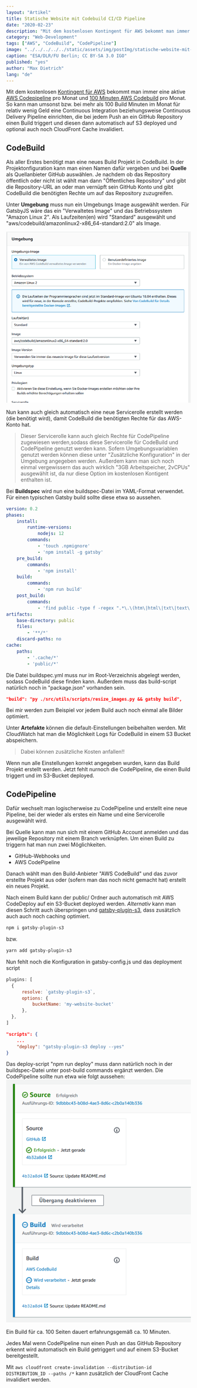 ```yaml
---
layout: "Artikel"
title: Statische Website mit Codebuild CI/CD Pipeline
date: "2020-02-23"
description: "Mit dem kostenlosen Kontingent für AWS bekommt man immer eine aktive AWS Codepipeline pro Monat und 100 Minuten AWS Codebuild pro Monat, mit denen man eine CI/CD Pipeline für eine GatsbyJS Seite erstellen kann."
category: "Web-Development"
tags: ["AWS", "CodeBuild", "CodePipeline"]
image: "../../../../../static/assets/img/postImg/statische-website-mit-codebuild-cicd-pipeline.jpg"
caption: "ESA/DLR/FU Berlin; CC BY-SA 3.0 IGO"
published: "yes"
author: "Max Dietrich"
lang: "de"
---
```


Mit dem kostenlosen [Kontingent für AWS](https://aws.amazon.com/de/free/free-tier/ "Kontingent für AWS") bekommt man immer eine aktive [AWS Codepipeline](https://aws.amazon.com/codepipeline/?did=ft_card&trk=ft_card "AWS Codepipeline") pro Monat und [100 Minuten AWS Codebuild](https://aws.amazon.com/codebuild/?did=ft_card&trk=ft_card "100 Minuten AWS Codebuild") pro Monat.
So kann man umsonst bzw. bei mehr als 100 Build Minuten im Monat für relativ wenig Geld eine Continuous Integration beziehungsweise Continuous Delivery Pipeline einrichten, die bei jedem Push an ein GitHub Repository einen Build triggert und diesen dann automatisch auf S3 deployed und optional auch noch CloudFront Cache invalidiert.

## CodeBuild
Als aller Erstes benötigt man eine neues Build Projekt in CodeBuild.
In der Projektonfiguration kann man einen Namen dafür vergeben und bei **Quelle** als Quellanbieter GitHub auswählen.
Je nachdem ob das Repository öffentlich oder nicht ist wählt man dann "Öffentliches Repository" und gibt die Repository-URL an oder man vernüpft sein GitHub Konto und gibt CodeBuild die benötigten Rechte um auf das Repository zuzugreifen.

Unter **Umgebung** muss nun ein Umgebungs Image ausgewählt werden. Für GatsbyJS wäre das ein "Verwaltetes Image" und das Betriebssystem "Amazon Linux 2". Als Laufzeiten(en) wird "Standard" ausgewählt und "aws/codebuild/amazonlinux2-x86_64-standard:2.0" als Image.

![AWS CodeBuild Umgebung](../../../../../content/posts/de/web-development/gatsby-aws-codebuild-codepipeline/codebuild_umgebung.png "AWS CodeBuild Umgebung")

Nun kann auch gleich automatisch eine neue Servicerolle erstellt werden (die benötigt wird), damit CodeBuild die benötigten Rechte für das AWS-Konto hat.
> Dieser Servicerolle kann auch gleich Rechte für CodePipeline zugewiesen werden,sodass diese Servicerolle für CodeBuild und CodePipeline genutzt werden kann.
Sofern Umgebungsvariablen genutzt werden können diese unter "Zusätzliche Konfiguration" in der Umgebung angegeben werden. Außerdem kann man sich noch einmal vergewissern das auch wirklich "3GB Arbeitspeicher, 2vCPUs" ausgewählt ist, da nur diese Option im kostenlosen Kontigent enthalten ist.

Bei **Buildspec** wird nun eine buildspec-Datei im YAML-Format verwendet. Für einen typischen Gatsby build sollte diese etwa so aussehen.
```yml
version: 0.2
phases:
    install:
        runtime-versions:
            nodejs: 12
        commands:
            - 'touch .npmignore'
            - 'npm install -g gatsby'
    pre_build:
        commands:
            - 'npm install'
    build:
        commands:
            - 'npm run build'
    post_build:
        commands:       
            - 'find public -type f -regex ".*\.\(htm\|html\|txt\|text\|js\|css\|json\)$" -exec gzip -f -k {} \' ## sofern cloudfront nicht automatisch die dateien komprimiert
artifacts:
    base-directory: public
    files:
        - '**/*'
    discard-paths: no
cache:
    paths:
        - '.cache/*'
        - 'public/*'
```
Die Datei buildspec.yml muss nur im Root-Verzeichnis abgelegt werden, sodass CodeBuild diese finden kann.
Außerdem muss das build-script natürlich noch in "package.json" vorhanden sein.
```json
"build": "py ./src/utils/scripts/resize_images.py && gatsby build",
```
Bei mir werden zum Beispiel vor jedem Build auch noch einmal alle Bilder optimiert.

Unter **Artefakte** können die default-Einstellungen beibehalten werden.
Mit CloudWatch hat man die Möglichkeit Logs für CodeBuild in einem S3 Bucket abspeichern.
> Dabei können zusätzliche Kosten anfallen!!

Wenn nun alle Einstellungen korrekt angegeben wurden, kann das Build Projekt erstellt werden.
Jetzt fehlt nurnoch die CodePipeline, die einen Build triggert und im S3-Bucket deployed.

## CodePipeline

Dafür wechselt man logischerweise zu CodePipeline und erstellt eine neue Pipeline, bei der wieder als erstes ein Name und eine Servicerolle ausgewählt wird.

Bei Quelle kann man nun sich mit einem GitHub Account anmelden und das jeweilige Repository mit einem Branch verknüpfen.
Um einen Build zu triggern hat man nun zwei Möglichkeiten.

+ GitHub-Webhooks und
+ AWS CodePipeline

Danach wählt man den Build-Anbieter "AWS CodeBuild" und das zuvor erstellte Projekt aus oder (sofern man das noch nicht gemacht hat) erstellt ein neues Projekt.

Nach einem Build kann der public/ Ordner auch automatisch mit AWS CodeDeploy auf ein S3-Bucket deployed werden.
_Alternativ_ kann man diesen Schritt auch überspringen und [gatsby-plugin-s3](https://github.com/jariz/gatsby-plugin-s3 "gatsby-plugin-s3"), dass zusätzlich auch auch noch caching optimiert.
```bash
npm i gatsby-plugin-s3
```
bzw.
```bash
yarn add gatsby-plugin-s3
```
Nun fehlt noch die Konfiguration in gatsby-config.js und das deployment script
```js
plugins: [
  {
      resolve: `gatsby-plugin-s3`,
      options: {
          bucketName: 'my-website-bucket'
      },
  },
]
```
```json
"scripts": {
    ...
    "deploy": "gatsby-plugin-s3 deploy --yes"
}
```
Das deploy-script "npm run deploy" muss dann natürlich noch in der buildspec-Datei unter post-build commands ergänzt werden.
Die CodePipeline sollte nun etwa wie folgt aussehen:
![AWS CodePipeline](CodePipeline.png "AWS CodePipeline")

Ein Build für ca. 100 Seiten dauert erfahrungsgemäß ca. 10 Minuten.

Jedes Mal wenn CodePipeline nun einen Push an das GitHub Repository erkennt wird automatisch ein Build getriggert und auf einem S3-Bucket bereitgestellt.

Mit ```aws cloudfront create-invalidation --distribution-id DISTRIBUTION_ID --paths /*``` kann zusätzlich der CloudFront Cache invalidiert werden.